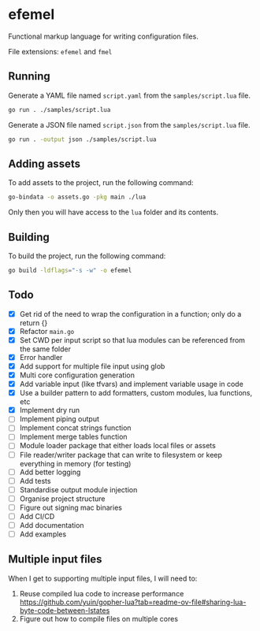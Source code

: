 # efemel

Functional markup language for writing configuration files.

File extensions: `efemel` and `fmel`

## Running

Generate a YAML file named `script.yaml` from the `samples/script.lua` file.

```bash
go run . ./samples/script.lua
```

Generate a JSON file named `script.json` from the `samples/script.lua` file.

```bash
go run . -output json ./samples/script.lua
```

## Adding assets

To add assets to the project, run the following command:

```bash
go-bindata -o assets.go -pkg main ./lua
```

Only then you will have access to the `lua` folder and its contents.

## Building

To build the project, run the following command:

```bash
go build -ldflags="-s -w" -o efemel
```

## Todo

- [x] Get rid of the need to wrap the configuration in a function; only do a return {}
- [x] Refactor `main.go`
- [x] Set CWD per input script so that lua modules can be referenced from the same folder
- [x] Error handler
- [x] Add support for multiple file input using glob
- [x] Multi core configuration generation
- [x] Add variable input (like tfvars) and implement variable usage in code
- [x] Use a builder pattern to add formatters, custom modules, lua functions, etc
- [x] Implement dry run
- [ ] Implement piping output
- [ ] Implement concat strings function
- [ ] Implement merge tables function
- [ ] Module loader package that either loads local files or assets
- [ ] File reader/writer package that can write to filesystem or keep everything in memory (for testing)
- [ ] Add better logging
- [ ] Add tests
- [ ] Standardise output module injection
- [ ] Organise project structure
- [ ] Figure out signing mac binaries
- [ ] Add CI/CD
- [ ] Add documentation
- [ ] Add examples

## Multiple input files

When I get to supporting multiple input files, I will need to:

1. Reuse compiled lua code to increase performance https://github.com/yuin/gopher-lua?tab=readme-ov-file#sharing-lua-byte-code-between-lstates
2. Figure out how to compile files on multiple cores
